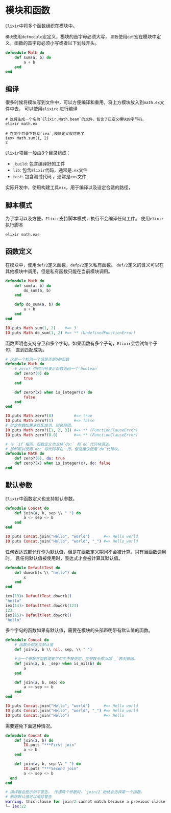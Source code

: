 # 模块和函数

`Elixir`中将多个函数组织在模块中。

`模块`使用`defmodule`宏定义，模块的首字母必须大写，
`函数`使用`def`宏在模块中定义，函数的首字母必须小写或者以下划线开头。

```elixir
defmodule Math do
    def sum(a, b) do
        a + b
    end
end
```

## 编译

很多时候将模块写到文件中，可以方便编译和重用，将上方模块放入到`math.ex`文件中去，
可以使用`elixirc` 进行编译

```shell
# 这将生成一个名为`Elixir.Math.beam`的文件，包含了已定义模块的字节码，
elixir math.ex

# 在同个目录下启动`iex`,模块定义就可用了
iex> Math.sum(1, 2)
3
```
`Elixir`项目一般由3个目录组成：
- `_build`: 包含编译好的工件
- `lib`:  包含`Elixir`代码，通常是`.ex`文件
- `test`: 包含测试代码 ，通常是`exs`文件

实际开发中，使用构建工具`mix`，用于编译以及设定合适的路径，

## 脚本模式

为了学习以及方便，`Elixir`支持脚本模式，执行不会编译任何工件。
使用`elixir`执行脚本

``` shell
elixir math.exs
```

## 函数定义

在模块中，使用`def/2`定义函数，`defp/2`定义私有函数。
`def/2`定义的含义可以在其他模块中调用，但是私有函数只能在当前模块调用。

```elixir
defmodule Math do
    def sum(a, b) do
        do_sum(a, b)
    end

    defp do_sum(a, b) do
        a + b
    end
end

IO.puts Math.sum(1, 2)    #=> 3
IO.puts Math.do_sum(1, 2) #=> ** (UndefinedFunctionError)
```

函数声明也支持守卫和多个字句。如果函数有多个子句，`Elixir`会尝试每个子句，
直到匹配成功。

```elixir
# 这是一个检测一个值是否是0的函数
defmodule Math do
    # zero? 中的问号表示函数返回一个`boolean`
    def zero?(0) do
        true
    end

    def zero?(x) when is_integer(x) do
        false
    end
end

IO.puts Math.zero?(0)         #=> true
IO.puts Math.zero?(1)         #=> false
# 给定参数如果未匹配成功，则会报错。
IO.puts Math.zero?([1, 2, 3]) #=> ** (FunctionClauseError)
IO.puts Math.zero?(0.0)       #=> ** (FunctionClauseError)

# 与 `if`相同，函数定义也支持`do:` 和`do`代码块语法。
# 虽然可以使用`do:`将代码写在一行，但是建议使用`do`代码块。
defmodule Math do
    def zero?(0), do: true
    def zero?(x) when is_integer(x), do: false
end

```

## 默认参数

`Elixir`中函数定义也支持默认参数。

```elixir
defmodule Concat do
    def join(a, b, sep \\ " ") do
        a <> sep <> b
    end
end

IO.puts Concat.join("Hello", "world")      #=> Hello world
IO.puts Concat.join("Hello", "world", "_") #=> Hello_world
```

任何表达式都允许作为默认值，但是在函数定义期间不会被计算。只有当函数调用时，
且任何默认值被使用时，表达式才会被计算其默认值。

```elixir
defmodule DefaultTest do
    def dowork(x \\ "hello") do
        x
    end
end
```
``` elixir
iex(13)> DefaultTest.dowork()
"hello"
iex(14)> DefaultTest.dowork(123)
123
iex(15)> DefaultTest.dowork()
"hello"
```

多个字句的函数如果有默认值，需要在模块的头部声明带有默认值的函数。

```elixir
defmodule Concat do
    # 函数头部定义默认值
    def join(a, b \\ nil, sep, \\ " ") 

    #当一个参数在函数或者字句中不被使用，在参数头部添加`_`表明意图。
    def join(a, b, _sep) when is_nil(b) do
        a
    end

    def join(a, b, sep) do
        a <> sep <> b
    end
end

IO.puts Concat.join("Hello", "world")      #=> Hello world
IO.puts Concat.join("Hello", "world", "_") #=> Hello_world
IO.puts Concat.join("Hello")               #=> Hello
```

需要避免下面这种情况。

```elixir
defmodule Concat do 
    def join(a, b) do 
        IO.puts "***First join"
        a <> b
    end

    def join(a, b, sep \\ " ") do
        IO.puts "***Second join"
        a <> sep <> b
  end
end

# 编译器会提示如下警告， 传递两个参数时，`join/2`始终会选择第一个函数。
# 删除默认值可以消除警告
warning: this clause for join/2 cannot match because a previous clause at line 17 always matches
└─ iex:22

```
